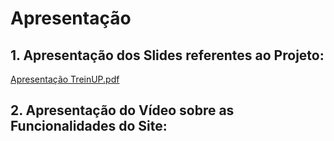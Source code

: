 # Apresentação

## 1. Apresentação dos Slides referentes ao Projeto:

[Apresentação TreinUP.pdf](https://github.com/user-attachments/files/20884073/Apresentacao.TreinUP.pdf)

## 2. Apresentação do Vídeo sobre as Funcionalidades do Site:



